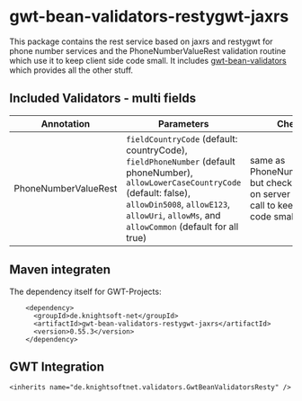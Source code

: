 gwt-bean-validators-restygwt-jaxrs
==================================

This package contains the rest service based on jaxrs and restygwt for phone number services and the PhoneNumberValueRest validation routine which use it to keep client side code small. It includes [gwt-bean-validators](https://github.com/ManfredTremmel/gwt-bean-validators/gwt-bean-validators) which provides all the other stuff. 

Included Validators - multi fields
----------------------------------

|Annotation | Parameters | Checks
|------|----------|----------
|PhoneNumberValueRest | `fieldCountryCode` (default: countryCode), `fieldPhoneNumber` (default phoneNumber), `allowLowerCaseCountryCode` (default: false), `allowDin5008`, `allowE123`, `allowUri`, `allowMs`, and `allowCommon` (default for all true) | same as PhoneNumberValue, but check is done on server using rest call to keep client code small



Maven integraten
----------------

The dependency itself for GWT-Projects:

```
    <dependency>
      <groupId>de.knightsoft-net</groupId>
      <artifactId>gwt-bean-validators-restygwt-jaxrs</artifactId>
      <version>0.55.3</version>
    </dependency>
```


GWT Integration
---------------

```
<inherits name="de.knightsoftnet.validators.GwtBeanValidatorsResty" />
```
